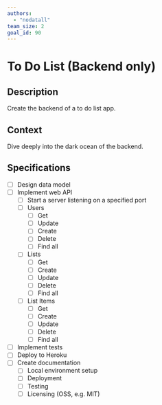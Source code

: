 ```yaml
---
authors:
  - "nodatall"
team_size: 2
goal_id: 90
---
```


# To Do List (Backend only)

## Description

Create the backend of a to do list app.
## Context

Dive deeply into the dark ocean of the backend. 
## Specifications
- [ ] Design data model
- [ ] Implement web API
  - [ ] Start a server listening on a specified port
  - [ ] Users
    - [ ] Get
    - [ ] Update
    - [ ] Create
    - [ ] Delete
    - [ ] Find all
  - [ ] Lists
    - [ ] Get
    - [ ] Create
    - [ ] Update
    - [ ] Delete
    - [ ] Find all
  - [ ] List Items
    - [ ] Get
    - [ ] Create
    - [ ] Update
    - [ ] Delete
    - [ ] Find all
- [ ] Implement tests
- [ ] Deploy to Heroku
- [ ] Create documentation
  - [ ] Local environment setup
  - [ ] Deployment
  - [ ] Testing
  - [ ] Licensing (OSS, e.g. MIT)
